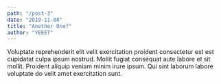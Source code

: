 ```yaml
---
path: "/post-3"
date: "2019-11-08"
title: "Another One?"
author: "YEEET"
---
```

Voluptate reprehenderit elit velit exercitation proident consectetur est est cupidatat culpa ipsum nostrud. Mollit fugiat consequat aute labore et sit mollit. Proident aliquip veniam minim irure ipsum. Qui sint laborum labore voluptate do velit amet exercitation sunt.